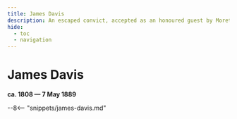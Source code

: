 ```yaml
---
title: James Davis 
description: An escaped convict, accepted as an honoured guest by Moreton Bay Aboriginals and named Duramboi
hide:
  - toc
  - navigation 
---
```


# James Davis 

**ca. 1808 — 7 May 1889**

--8<-- "snippets/james-davis.md"
